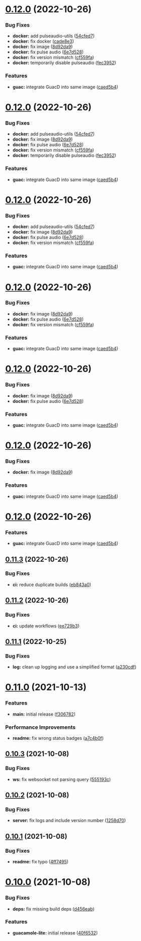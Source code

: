 # [0.12.0](https://github.com/glokon/guacamole-lite/compare/v0.11.3...v0.12.0) (2022-10-26)


### Bug Fixes

* **docker:** add pulseaudio-utils ([54cfed7](https://github.com/glokon/guacamole-lite/commit/54cfed7680b6b1f87978b95e7ca766c82961065a))
* **docker:** fix docker ([cade8e3](https://github.com/glokon/guacamole-lite/commit/cade8e3d249697fe70ff8248b8935c2d7b508958))
* **docker:** fix image ([8d92da9](https://github.com/glokon/guacamole-lite/commit/8d92da9a58b44e3fb50316568df43218f75072ab))
* **docker:** fix pulse audio ([6e7d528](https://github.com/glokon/guacamole-lite/commit/6e7d5281635a3bae35a87cfe63a6f013204d08f0))
* **docker:** fix version mismatch ([cf559fa](https://github.com/glokon/guacamole-lite/commit/cf559fa5a816365b393ec46eb2afd9bde1fa2794))
* **docker:** temporarily disable pulseaudio ([fec3952](https://github.com/glokon/guacamole-lite/commit/fec39528c32e22082a0c9735106cf1992351599b))


### Features

* **guac:** integrate GuacD into same image ([caed5b4](https://github.com/glokon/guacamole-lite/commit/caed5b4e3241d03bde39ecb7369fa1618984dee9))

# [0.12.0](https://github.com/glokon/guacamole-lite/compare/v0.11.3...v0.12.0) (2022-10-26)


### Bug Fixes

* **docker:** add pulseaudio-utils ([54cfed7](https://github.com/glokon/guacamole-lite/commit/54cfed7680b6b1f87978b95e7ca766c82961065a))
* **docker:** fix image ([8d92da9](https://github.com/glokon/guacamole-lite/commit/8d92da9a58b44e3fb50316568df43218f75072ab))
* **docker:** fix pulse audio ([6e7d528](https://github.com/glokon/guacamole-lite/commit/6e7d5281635a3bae35a87cfe63a6f013204d08f0))
* **docker:** fix version mismatch ([cf559fa](https://github.com/glokon/guacamole-lite/commit/cf559fa5a816365b393ec46eb2afd9bde1fa2794))
* **docker:** temporarily disable pulseaudio ([fec3952](https://github.com/glokon/guacamole-lite/commit/fec39528c32e22082a0c9735106cf1992351599b))


### Features

* **guac:** integrate GuacD into same image ([caed5b4](https://github.com/glokon/guacamole-lite/commit/caed5b4e3241d03bde39ecb7369fa1618984dee9))

# [0.12.0](https://github.com/glokon/guacamole-lite/compare/v0.11.3...v0.12.0) (2022-10-26)


### Bug Fixes

* **docker:** add pulseaudio-utils ([54cfed7](https://github.com/glokon/guacamole-lite/commit/54cfed7680b6b1f87978b95e7ca766c82961065a))
* **docker:** fix image ([8d92da9](https://github.com/glokon/guacamole-lite/commit/8d92da9a58b44e3fb50316568df43218f75072ab))
* **docker:** fix pulse audio ([6e7d528](https://github.com/glokon/guacamole-lite/commit/6e7d5281635a3bae35a87cfe63a6f013204d08f0))
* **docker:** fix version mismatch ([cf559fa](https://github.com/glokon/guacamole-lite/commit/cf559fa5a816365b393ec46eb2afd9bde1fa2794))


### Features

* **guac:** integrate GuacD into same image ([caed5b4](https://github.com/glokon/guacamole-lite/commit/caed5b4e3241d03bde39ecb7369fa1618984dee9))

# [0.12.0](https://github.com/glokon/guacamole-lite/compare/v0.11.3...v0.12.0) (2022-10-26)


### Bug Fixes

* **docker:** fix image ([8d92da9](https://github.com/glokon/guacamole-lite/commit/8d92da9a58b44e3fb50316568df43218f75072ab))
* **docker:** fix pulse audio ([6e7d528](https://github.com/glokon/guacamole-lite/commit/6e7d5281635a3bae35a87cfe63a6f013204d08f0))
* **docker:** fix version mismatch ([cf559fa](https://github.com/glokon/guacamole-lite/commit/cf559fa5a816365b393ec46eb2afd9bde1fa2794))


### Features

* **guac:** integrate GuacD into same image ([caed5b4](https://github.com/glokon/guacamole-lite/commit/caed5b4e3241d03bde39ecb7369fa1618984dee9))

# [0.12.0](https://github.com/glokon/guacamole-lite/compare/v0.11.3...v0.12.0) (2022-10-26)


### Bug Fixes

* **docker:** fix image ([8d92da9](https://github.com/glokon/guacamole-lite/commit/8d92da9a58b44e3fb50316568df43218f75072ab))
* **docker:** fix pulse audio ([6e7d528](https://github.com/glokon/guacamole-lite/commit/6e7d5281635a3bae35a87cfe63a6f013204d08f0))


### Features

* **guac:** integrate GuacD into same image ([caed5b4](https://github.com/glokon/guacamole-lite/commit/caed5b4e3241d03bde39ecb7369fa1618984dee9))

# [0.12.0](https://github.com/glokon/guacamole-lite/compare/v0.11.3...v0.12.0) (2022-10-26)


### Bug Fixes

* **docker:** fix image ([8d92da9](https://github.com/glokon/guacamole-lite/commit/8d92da9a58b44e3fb50316568df43218f75072ab))


### Features

* **guac:** integrate GuacD into same image ([caed5b4](https://github.com/glokon/guacamole-lite/commit/caed5b4e3241d03bde39ecb7369fa1618984dee9))

# [0.12.0](https://github.com/glokon/guacamole-lite/compare/v0.11.3...v0.12.0) (2022-10-26)


### Features

* **guac:** integrate GuacD into same image ([caed5b4](https://github.com/glokon/guacamole-lite/commit/caed5b4e3241d03bde39ecb7369fa1618984dee9))

## [0.11.3](https://github.com/glokon/guacamole-lite/compare/v0.11.2...v0.11.3) (2022-10-26)


### Bug Fixes

* **ci:** reduce duplicate builds ([eb843a0](https://github.com/glokon/guacamole-lite/commit/eb843a072d27dcea979f1f30758430e4ecbf6cb5))

## [0.11.2](https://github.com/glokon/guacamole-lite/compare/v0.11.1...v0.11.2) (2022-10-26)


### Bug Fixes

* **ci:** update workflows ([ee729b3](https://github.com/glokon/guacamole-lite/commit/ee729b332b46be15d5ccbc1b055a673b467a41dd))

## [0.11.1](https://github.com/glokon/guacamole-lite/compare/v0.11.0...v0.11.1) (2022-10-25)


### Bug Fixes

* **log:** clean up logging and use a simplified format ([a230cdf](https://github.com/glokon/guacamole-lite/commit/a230cdf4850bb61aa11b1b47ce86708d8ca91b3d))

# [0.11.0](https://github.com/glokon/guacamole-lite/compare/v0.10.3...v0.11.0) (2021-10-13)


### Features

* **main:** initial release ([f306782](https://github.com/glokon/guacamole-lite/commit/f306782dd725d7246c437d78d597d1e96a8cbd4f))


### Performance Improvements

* **readme:** fix wrong status badges ([a7c4b0f](https://github.com/glokon/guacamole-lite/commit/a7c4b0fe9d779fbf13125cf117f48ef69d7b9ee7))

## [0.10.3](https://github.com/glokon/guacamole-lite/compare/v0.10.2...v0.10.3) (2021-10-08)


### Bug Fixes

* **ws:** fix websocket not parsing query ([555193c](https://github.com/glokon/guacamole-lite/commit/555193c4b8825c35cfebd0d29aff510fa02a708a))

## [0.10.2](https://github.com/glokon/guacamole-lite/compare/v0.10.1...v0.10.2) (2021-10-08)


### Bug Fixes

* **server:** fix logs and include version number ([1258d70](https://github.com/glokon/guacamole-lite/commit/1258d70b0dfee3cb4addd02ad18532cec75d2fe8))

## [0.10.1](https://github.com/glokon/guacamole-lite/compare/v0.10.0...v0.10.1) (2021-10-08)


### Bug Fixes

* **readme:** fix typo ([4ff7495](https://github.com/glokon/guacamole-lite/commit/4ff74952c8bf28df17454eeddbdd64c504163c96))

# [0.10.0](https://github.com/glokon/guacamole-lite/compare/v0.9.1...v0.10.0) (2021-10-08)


### Bug Fixes

* **deps:** fix missing build deps ([d456eab](https://github.com/glokon/guacamole-lite/commit/d456eab229b56aa4ddf807602a2acc41afbecd08))


### Features

* **guacamole-lite:** initial release ([40f6532](https://github.com/glokon/guacamole-lite/commit/40f65324b91b0eb35b8c4c8563d878966830595c))
